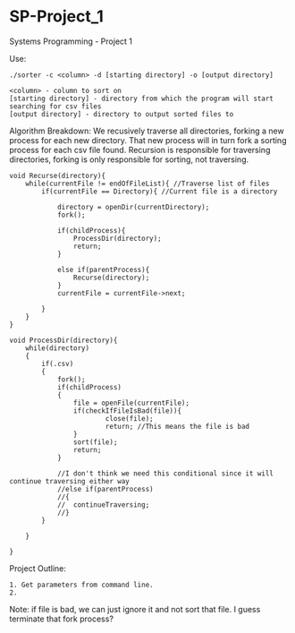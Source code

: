 # SP-Project_1
Systems Programming - Project 1

Use:

	./sorter -c <column> -d [starting directory] -o [output directory]

	<column> - column to sort on
	[starting directory] - directory from which the program will start searching for csv files
	[output directory] - directory to output sorted files to

Algorithm Breakdown: We recusively traverse all directories, forking a new process for each new directory. That new process will in turn fork a sorting process for each csv file found. Recursion is responsible for traversing directories, forking is only responsible for sorting, not traversing.

	void Recurse(directory){
		while(currentFile != endOfFileList){ //Traverse list of files
			if(currentFile == Directory){ //Current file is a directory

				directory = openDir(currentDirectory);
				fork();

				if(childProcess){
					ProcessDir(directory);
					return;
				}

				else if(parentProcess){
					Recurse(directory);
				}
				currentFile = currentFile->next;

			}
		}
	}

	void ProcessDir(directory){
		while(directory)
		{
			if(.csv)	
			{	
				fork();
				if(childProcess)
				{
					file = openFile(currentFile);
					if(checkIfFileIsBad(file)){
							close(file);
							return; //This means the file is bad
					}
					sort(file);
					return;
				}

				//I don't think we need this conditional since it will continue traversing either way
				//else if(parentProcess)
				//{
				//	continueTraversing;
				//}
			}
			
		}
			
	}

Project Outline:

	1. Get parameters from command line.
	2.



Note: if file is bad, we can just ignore it and not sort that file. I guess terminate that fork process?  
